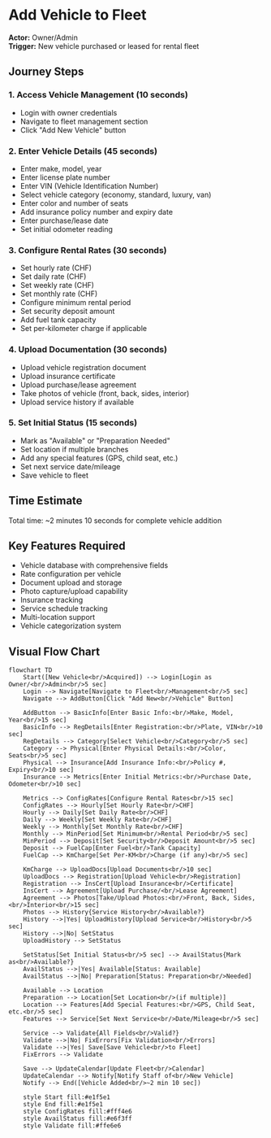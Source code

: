 # Add Vehicle to Fleet

**Actor:** Owner/Admin  
**Trigger:** New vehicle purchased or leased for rental fleet

## Journey Steps

### 1. Access Vehicle Management (10 seconds)

- Login with owner credentials
- Navigate to fleet management section
- Click "Add New Vehicle" button

### 2. Enter Vehicle Details (45 seconds)

- Enter make, model, year
- Enter license plate number
- Enter VIN (Vehicle Identification Number)
- Select vehicle category (economy, standard, luxury, van)
- Enter color and number of seats
- Add insurance policy number and expiry date
- Enter purchase/lease date
- Set initial odometer reading

### 3. Configure Rental Rates (30 seconds)

- Set hourly rate (CHF)
- Set daily rate (CHF)
- Set weekly rate (CHF)
- Set monthly rate (CHF)
- Configure minimum rental period
- Set security deposit amount
- Add fuel tank capacity
- Set per-kilometer charge if applicable

### 4. Upload Documentation (30 seconds)

- Upload vehicle registration document
- Upload insurance certificate
- Upload purchase/lease agreement
- Take photos of vehicle (front, back, sides, interior)
- Upload service history if available

### 5. Set Initial Status (15 seconds)

- Mark as "Available" or "Preparation Needed"
- Set location if multiple branches
- Add any special features (GPS, child seat, etc.)
- Set next service date/mileage
- Save vehicle to fleet

## Time Estimate

Total time: ~2 minutes 10 seconds for complete vehicle addition

## Key Features Required

- Vehicle database with comprehensive fields
- Rate configuration per vehicle
- Document upload and storage
- Photo capture/upload capability
- Insurance tracking
- Service schedule tracking
- Multi-location support
- Vehicle categorization system

## Visual Flow Chart

```mermaid
flowchart TD
    Start([New Vehicle<br/>Acquired]) --> Login[Login as Owner/<br/>Admin<br/>5 sec]
    Login --> Navigate[Navigate to Fleet<br/>Management<br/>5 sec]
    Navigate --> AddButton[Click "Add New<br/>Vehicle" Button]

    AddButton --> BasicInfo[Enter Basic Info:<br/>Make, Model, Year<br/>15 sec]
    BasicInfo --> RegDetails[Enter Registration:<br/>Plate, VIN<br/>10 sec]
    RegDetails --> Category[Select Vehicle<br/>Category<br/>5 sec]
    Category --> Physical[Enter Physical Details:<br/>Color, Seats<br/>5 sec]
    Physical --> Insurance[Add Insurance Info:<br/>Policy #, Expiry<br/>10 sec]
    Insurance --> Metrics[Enter Initial Metrics:<br/>Purchase Date, Odometer<br/>10 sec]

    Metrics --> ConfigRates[Configure Rental Rates<br/>15 sec]
    ConfigRates --> Hourly[Set Hourly Rate<br/>CHF]
    Hourly --> Daily[Set Daily Rate<br/>CHF]
    Daily --> Weekly[Set Weekly Rate<br/>CHF]
    Weekly --> Monthly[Set Monthly Rate<br/>CHF]
    Monthly --> MinPeriod[Set Minimum<br/>Rental Period<br/>5 sec]
    MinPeriod --> Deposit[Set Security<br/>Deposit Amount<br/>5 sec]
    Deposit --> FuelCap[Enter Fuel<br/>Tank Capacity]
    FuelCap --> KmCharge[Set Per-KM<br/>Charge (if any)<br/>5 sec]

    KmCharge --> UploadDocs[Upload Documents<br/>10 sec]
    UploadDocs --> Registration[Upload Vehicle<br/>Registration]
    Registration --> InsCert[Upload Insurance<br/>Certificate]
    InsCert --> Agreement[Upload Purchase/<br/>Lease Agreement]
    Agreement --> Photos[Take/Upload Photos:<br/>Front, Back, Sides,<br/>Interior<br/>15 sec]
    Photos --> History{Service History<br/>Available?}
    History -->|Yes| UploadHistory[Upload Service<br/>History<br/>5 sec]
    History -->|No| SetStatus
    UploadHistory --> SetStatus

    SetStatus[Set Initial Status<br/>5 sec] --> AvailStatus{Mark as<br/>Available?}
    AvailStatus -->|Yes| Available[Status: Available]
    AvailStatus -->|No| Preparation[Status: Preparation<br/>Needed]

    Available --> Location
    Preparation --> Location[Set Location<br/>(if multiple)]
    Location --> Features[Add Special Features:<br/>GPS, Child Seat, etc.<br/>5 sec]
    Features --> Service[Set Next Service<br/>Date/Mileage<br/>5 sec]

    Service --> Validate{All Fields<br/>Valid?}
    Validate -->|No| FixErrors[Fix Validation<br/>Errors]
    Validate -->|Yes| Save[Save Vehicle<br/>to Fleet]
    FixErrors --> Validate

    Save --> UpdateCalendar[Update Fleet<br/>Calendar]
    UpdateCalendar --> Notify[Notify Staff of<br/>New Vehicle]
    Notify --> End([Vehicle Added<br/>~2 min 10 sec])

    style Start fill:#e1f5e1
    style End fill:#e1f5e1
    style ConfigRates fill:#fff4e6
    style AvailStatus fill:#e6f3ff
    style Validate fill:#ffe6e6
```
